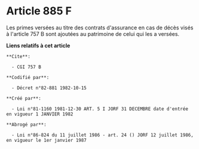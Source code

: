# Article 885 F

Les primes versées au titre des contrats d'assurance en cas de décès visés à l'article 757 B sont ajoutées au patrimoine de
celui qui les a versées.

**Liens relatifs à cet article**

	**Cite**:

	  - CGI 757 B

	**Codifié par**:

	  - Décret n°82-881 1982-10-15

	**Créé par**:

	  - Loi n°81-1160 1981-12-30 ART. 5 I JORF 31 DECEMBRE date d'entrée en vigueur 1 JANVIER 1982

	**Abrogé par**:

	  - Loi n°86-824 du 11 juillet 1986 - art. 24 () JORF 12 juillet 1986, en vigueur le 1er janvier 1987
